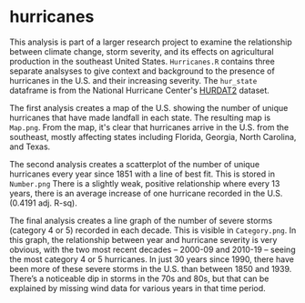 # hurricanes

This analysis is part of a larger research project to examine the relationship between climate change, storm severity, and its effects on agricultural production in the southeast United States. `Hurricanes.R` contains three separate analsyses to give context and background to the presence of hurricanes in the U.S. and their increasing severity. The `hur_state` dataframe is from the National Hurricane Center's [HURDAT2](https://www.nhc.noaa.gov/data/hurdat/hurdat2-format-nov2019.pdf) dataset.

The first analysis creates a map of the U.S. showing the number of unique hurricanes that have made landfall in each state. The resulting map is `Map.png`. From the map, it's clear that hurricanes arrive in the U.S. from the southeast, mostly affecting states including Florida, Georgia, North  Carolina, and Texas.

The second analysis creates a scatterplot of the number of unique hurricanes every year since 1851 with a line of best fit. This is stored in `Number.png` There is a slightly weak, positive relationship where  every 13 years, there is an average increase of one hurricane recorded in the  U.S. (0.4191  adj. R-sq). 

The final analysis creates a line graph of the number of severe storms (category 4 or 5) recorded in each decade. This is visible in `Category.png`. In this graph, the relationship between year and hurricane severity is very obvious, with the two most recent decades – 2000-09 and 2010-19 – seeing the most category 4 or 5 hurricanes. In just 30 years since 1990, there have been more of these severe storms in the U.S. than between 1850 and 1939. There’s a noticeable dip in storms in the 70s and 80s, but that can be explained by missing wind data for various years in that time period.

